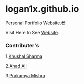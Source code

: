 # logan1x.github.io
Personal Portfolio Website.😎

Visit Here to See [Website](https://logan1x.github.io).

### Contributer's

1.[Khushal Sharma](https://github.com/Logan1x)

2.[Ahad Ali](https://github.com/ahadali)

3.[Prakamya Mishra](https://github.com/prakamya-mishra)
